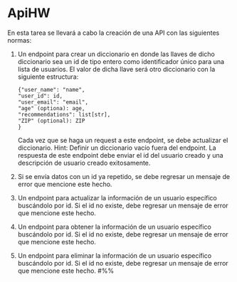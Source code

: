 # ApiHW
En esta tarea se llevará a cabo la creación de una API con las siguientes normas:

1. Un endpoint para crear un diccionario en donde las llaves de dicho diccionario sea un id de tipo entero como identificador único para una lista de usuarios. El valor de dicha llave será otro diccionario con la siguiente estructura:
    ```
    {"user_name": "name",
    "user_id": id,
    "user_email": "email",
    "age" (optiona): age,
    "recommendations": list[str],
    "ZIP" (optional): ZIP
    }
    ```
    Cada vez que se haga un request a este endpoint, se debe actualizar el diccionario. Hint: Definir un diccionario vacío fuera del endpoint.
    La respuesta de este endpoint debe enviar el id del usuario creado y una descripción de usuario creado exitosamente.

2. Si se envía datos con un id ya repetido, se debe regresar un mensaje de error que mencione este hecho.
3. Un endpoint para actualizar la información de un usuario específico buscándolo por id. Si el id no existe, debe regresar un mensaje de error que mencione este hecho.
4. Un endpoint para obtener la información de un usuario específico buscándolo por id. Si el id no existe, debe regresar un mensaje de error que mencione este hecho.
5. Un endpoint para eliminar la información de un usuario específico buscándolo por id. Si el id no existe, debe regresar un mensaje de error que mencione este hecho.
#%%
